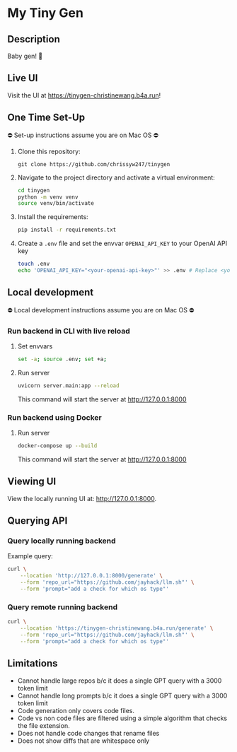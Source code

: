 # My Tiny Gen

## Description

Baby gen! 🐣

## Live UI

Visit the UI at https://tinygen-christinewang.b4a.run!

## One Time Set-Up

⛔️ Set-up instructions assume you are on Mac OS ⛔️

1. Clone this repository:
    ```
    git clone https://github.com/chrissyw247/tinygen
    ```

2. Navigate to the project directory and activate a virtual environment:
    ```bash
    cd tinygen
    python -m venv venv
    source venv/bin/activate
    ```

3. Install the requirements:
    ```bash
    pip install -r requirements.txt
    ```

4. Create a `.env` file and set the envvar `OPENAI_API_KEY` to your OpenAI API key
    ```bash
    touch .env
    echo 'OPENAI_API_KEY="<your-openai-api-key>"' >> .env # Replace <your-openai-api-key> with actual API key
    ```

## Local development

⛔️ Local development instructions assume you are on Mac OS ⛔️

### Run backend in CLI with live reload

1. Set envvars
    ```bash
    set -a; source .env; set +a;
    ```

2. Run server
    ```bash
    uvicorn server.main:app --reload
    ```

    This command will start the server at http://127.0.0.1:8000

### Run backend using Docker

1. Run server
    ```bash
    docker-compose up --build
    ```

    This command will start the server at http://127.0.0.1:8000

## Viewing UI

View the locally running UI at: http://127.0.0.1:8000.

## Querying API

### Query locally running backend

Example query:
```bash
curl \
    --location 'http://127.0.0.1:8000/generate' \
    --form 'repo_url="https://github.com/jayhack/llm.sh"' \
    --form 'prompt="add a check for which os type"'
```

### Query remote running backend
```bash
curl \
    --location 'https://tinygen-christinewang.b4a.run/generate' \
    --form 'repo_url="https://github.com/jayhack/llm.sh"' \
    --form 'prompt="add a check for which os type"'
```

## Limitations
- Cannot handle large repos b/c it does a single GPT query with a 3000 token limit
- Cannot handle long prompts b/c it does a single GPT query with a 3000 token limit
- Code generation only covers code files.
- Code vs non code files are filtered using a simple algorithm that checks the file extension.
- Does not handle code changes that rename files
- Does not show diffs that are whitespace only
